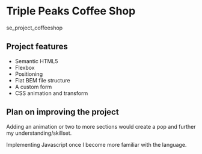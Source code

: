 # Triple Peaks Coffee Shop

se_project_coffeeshop

## Project features

- Semantic HTML5
- Flexbox
- Positioning
- Flat BEM file structure
- A custom form
- CSS animation and transform

## Plan on improving the project

Adding an animation or two to more sections would create a pop and further my understanding/skillset.

Implementing Javascript once I become more familiar with the language.

